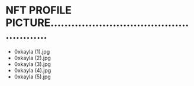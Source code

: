 # NFT PROFILE PICTURE....................................................
- 0xkayla (1).jpg
- 0xkayla (2).jpg
- 0xkayla (3).jpg
- 0xkayla (4).jpg
- 0xkayla (5).jpg
